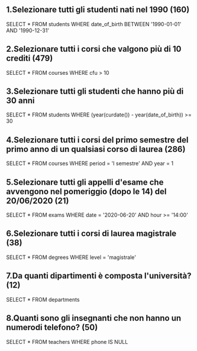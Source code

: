 ## 1.Selezionare tutti gli studenti nati nel 1990 (160)
SELECT * FROM students WHERE date_of_birth BETWEEN '1990-01-01' AND '1990-12-31'

## 2.Selezionare tutti i corsi che valgono più di 10 crediti (479)
SELECT * FROM courses WHERE cfu > 10

## 3.Selezionare tutti gli studenti che hanno più di 30 anni
SELECT * FROM students WHERE (year(curdate()) - year(date_of_birth)) >= 30

## 4.Selezionare tutti i corsi del primo semestre del primo anno di un qualsiasi corso di laurea (286)
SELECT * FROM courses WHERE period = 'I semestre' AND year = 1

## 5.Selezionare tutti gli appelli d'esame che avvengono nel pomeriggio (dopo le 14) del 20/06/2020 (21)
SELECT * FROM exams WHERE date = '2020-06-20' AND hour >= '14:00'

## 6.Selezionare tutti i corsi di laurea magistrale (38)
SELECT * FROM degrees WHERE level = 'magistrale'

## 7.Da quanti dipartimenti è composta l'università? (12)
SELECT * FROM departments

## 8.Quanti sono gli insegnanti che non hanno un numerodi telefono? (50)
SELECT * FROM teachers WHERE phone IS NULL